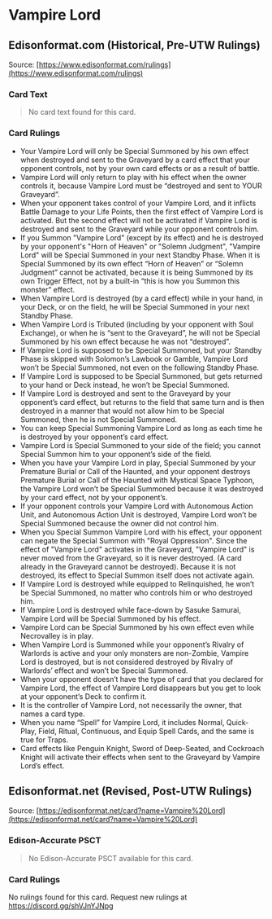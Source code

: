 # Vampire Lord

## Edisonformat.com (Historical, Pre-UTW Rulings)

Source: [https://www.edisonformat.com/rulings](https://www.edisonformat.com/rulings)

### Card Text

> No card text found for this card.

### Card Rulings

*   Your Vampire Lord will only be Special Summoned by his own effect when destroyed and sent to the Graveyard by a card effect that your opponent controls, not by your own card effects or as a result of battle.
*   Vampire Lord will only return to play with his effect when the owner controls it, because Vampire Lord must be “destroyed and sent to YOUR Graveyard”.
*   When your opponent takes control of your Vampire Lord, and it inflicts Battle Damage to your Life Points, then the first effect of Vampire Lord is activated. But the second effect will not be activated if Vampire Lord is destroyed and sent to the Graveyard while your opponent controls him.
*   If you Summon "Vampire Lord" (except by its effect) and he is destroyed by your opponent's "Horn of Heaven" or "Solemn Judgment", "Vampire Lord" will be Special Summoned in your next Standby Phase. When it is Special Summoned by its own effect “Horn of Heaven” or “Solemn Judgment” cannot be activated, because it is being Summoned by its own Trigger Effect, not by a built-in “this is how you Summon this monster” effect.
*   When Vampire Lord is destroyed (by a card effect) while in your hand, in your Deck, or on the field, he will be Special Summoned in your next Standby Phase.
*   When Vampire Lord is Tributed (including by your opponent with Soul Exchange), or when he is “sent to the Graveyard”, he will not be Special Summoned by his own effect because he was not “destroyed”.
*   If Vampire Lord is supposed to be Special Summoned, but your Standby Phase is skipped with Solomon’s Lawbook or Gamble, Vampire Lord won’t be Special Summoned, not even on the following Standby Phase.
*   If Vampire Lord is supposed to be Special Summoned, but gets returned to your hand or Deck instead, he won’t be Special Summoned.
*   If Vampire Lord is destroyed and sent to the Graveyard by your opponent’s card effect, but returns to the field that same turn and is then destroyed in a manner that would not allow him to be Special Summoned, then he is not Special Summoned.
*   You can keep Special Summoning Vampire Lord as long as each time he is destroyed by your opponent’s card effect.
*   Vampire Lord is Special Summoned to your side of the field; you cannot Special Summon him to your opponent’s side of the field.
*   When you have your Vampire Lord in play, Special Summoned by your Premature Burial or Call of the Haunted, and your opponent destroys Premature Burial or Call of the Haunted with Mystical Space Typhoon, the Vampire Lord won’t be Special Summoned because it was destroyed by your card effect, not by your opponent’s.
*   If your opponent controls your Vampire Lord with Autonomous Action Unit, and Autonomous Action Unit is destroyed, Vampire Lord won’t be Special Summoned because the owner did not control him.
*   When you Special Summon Vampire Lord with his effect, your opponent can negate the Special Summon with "Royal Oppression". Since the effect of "Vampire Lord" activates in the Graveyard, "Vampire Lord" is never moved from the Graveyard, so it is never destroyed. (A card already in the Graveyard cannot be destroyed). Because it is not destroyed, its effect to Special Summon itself does not activate again.
*   If Vampire Lord is destroyed while equipped to Relinquished, he won’t be Special Summoned, no matter who controls him or who destroyed him.
*   If Vampire Lord is destroyed while face-down by Sasuke Samurai, Vampire Lord will be Special Summoned by his effect.
*   Vampire Lord can be Special Summoned by his own effect even while Necrovalley is in play.
*   When Vampire Lord is Summoned while your opponent’s Rivalry of Warlords is active and your only monsters are non-Zombie, Vampire Lord is destroyed, but is not considered destroyed by Rivalry of Warlords’ effect and won’t be Special Summoned.
*   When your opponent doesn’t have the type of card that you declared for Vampire Lord, the effect of Vampire Lord disappears but you get to look at your opponent’s Deck to confirm it.
*   It is the controller of Vampire Lord, not necessarily the owner, that names a card type.
*   When you name “Spell” for Vampire Lord, it includes Normal, Quick-Play, Field, Ritual, Continuous, and Equip Spell Cards, and the same is true for Traps.
*   Card effects like Penguin Knight, Sword of Deep-Seated, and Cockroach Knight will activate their effects when sent to the Graveyard by Vampire Lord’s effect.

## Edisonformat.net (Revised, Post-UTW Rulings)

Source: [https://edisonformat.net/card?name=Vampire%20Lord](https://edisonformat.net/card?name=Vampire%20Lord)

### Edison-Accurate PSCT

> No Edison-Accurate PSCT available for this card.

### Card Rulings

No rulings found for this card. Request new rulings at https://discord.gg/shVJnYJNpg
            
